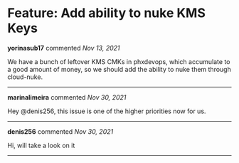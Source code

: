# Feature: Add ability to nuke KMS Keys

**yorinasub17** commented *Nov 13, 2021*

We have a bunch of leftover KMS CMKs in phxdevops, which accumulate to a good amount of money, so we should add the ability to nuke them through cloud-nuke.
<br />
***


**marinalimeira** commented *Nov 30, 2021*

Hey @denis256, this issue is one of the higher priorities now for us.
***

**denis256** commented *Nov 30, 2021*

Hi, will take a look on it
***

